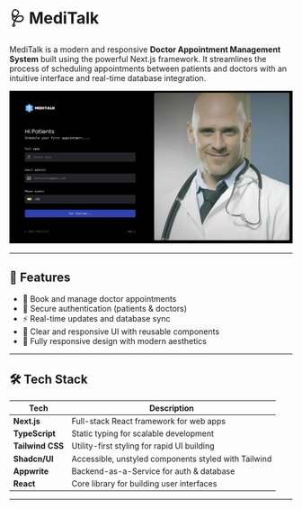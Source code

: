 # 🩺 MediTalk

MediTalk is a modern and responsive **Doctor Appointment Management System** built using the powerful Next.js framework. It streamlines the process of scheduling appointments between patients and doctors with an intuitive interface and real-time database integration.

![MediTalk Landing Page](./public/medi.png)

---

## 🚀 Features

- 📅 Book and manage doctor appointments
- 🔐 Secure authentication (patients & doctors)
- ⚡ Real-time updates and database sync
- 💬 Clear and responsive UI with reusable components
- 🎨 Fully responsive design with modern aesthetics

---

## 🛠 Tech Stack

| Tech             | Description                                        |
|------------------|----------------------------------------------------|
| **Next.js**      | Full-stack React framework for web apps            |
| **TypeScript**   | Static typing for scalable development             |
| **Tailwind CSS** | Utility-first styling for rapid UI building        |
| **Shadcn/UI**    | Accessible, unstyled components styled with Tailwind |
| **Appwrite**     | Backend-as-a-Service for auth & database           |
| **React**        | Core library for building user interfaces          |

---


